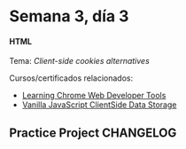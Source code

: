 # Semana 3, día 3

#### HTML

Tema: _Client-side cookies alternatives_

Cursos/certificados relacionados:

- [Learning Chrome Web Developer Tools](CertificadoDeFinalizacion.pdf)
- [Vanilla JavaScript ClientSide Data Storage](CertificadoDeFinalizacion_VanillaJavaScriptClientSideDataStorage.pdf)

## Practice Project CHANGELOG
